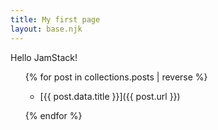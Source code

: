```yaml
---
title: My first page
layout: base.njk
---
```

 Hello JamStack!
<ul class="ul-list">
{% for post in collections.posts | reverse %}

- [{{ post.data.title  }}]({{ post.url }})

{% endfor %}
</ul>